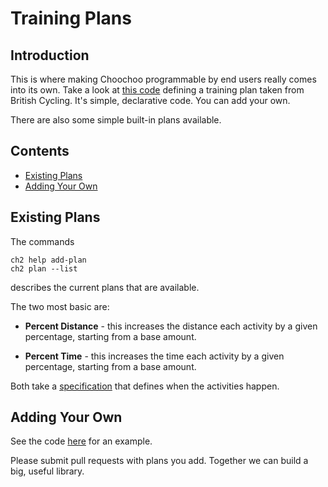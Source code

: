 
# Training Plans

## Introduction

This is where making Choochoo programmable by end users really comes into its own.
Take a look at [this code](https://github.com/andrewcooke/choochoo/blob/master/ch2/plan/british.py)
defining a training plan taken from British Cycling.  It's simple, declarative code.
You can add your own.

There are also some simple built-in plans available.

## Contents

* [Existing Plans](#existing-plans)
* [Adding Your Own](#adding-your-own)

## Existing Plans

The commands

    ch2 help add-plan
    ch2 plan --list
    
describes the current plans that are available.

The two most basic are:

* **Percent Distance** - this increases the distance each activity by a given
  percentage, starting from a base amount.
  
* **Percent Time** - this increases the time each activity by a given
  percentage, starting from a base amount.
  
Both take a [specification](scheduling@specifications) that defines when the
activities happen.

## Adding Your Own

See the code [here](ttps://github.com/andrewcooke/choochoo/blob/master/ch2/plan/british.py)
for an example.

Please submit pull requests with plans you add.  Together we can build a big, useful library.
